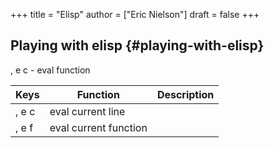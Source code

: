 +++
title = "Elisp"
author = ["Eric Nielson"]
draft = false
+++

## Playing with elisp {#playing-with-elisp}

, e c - eval function

| Keys  | Function              | Description |
|-------|-----------------------|-------------|
| , e c | eval current line     |             |
| , e f | eval current function |
